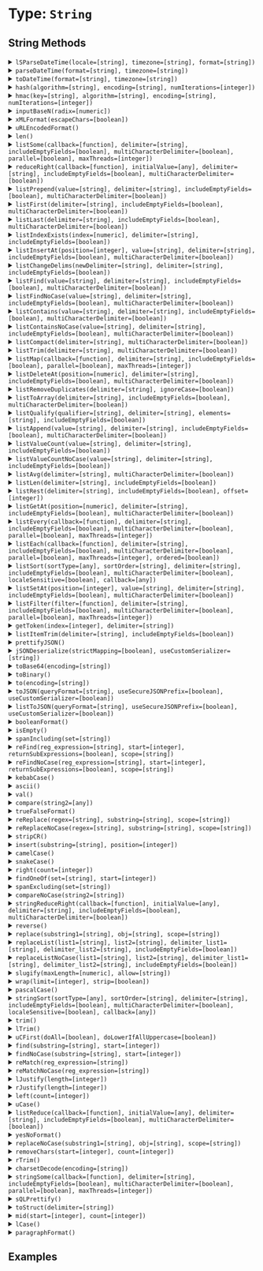 [comment]: # (Note: This documentation is generated dynamically in the build process.  To modify the contents, change the javadoc on the type class, itself)

# Type: `String`



## String Methods

<details>
<summary><code>lSParseDateTime(locale=[string], timezone=[string], format=[string])</code></summary>
<p>Parses a locale-specific datetime string or object
</p></details>
<details>
<summary><code>parseDateTime(format=[string], timezone=[string])</code></summary>
<p>Parses a datetime string or object
</p></details>
<details>
<summary><code>toDateTime(format=[string], timezone=[string])</code></summary>
<p>Parses a datetime string or object
</p></details>
<details>
<summary><code>hash(algorithm=[string], encoding=[string], numIterations=[integer])</code></summary>
<p>Creates an algorithmic hash of an object
</p></details>
<details>
<summary><code>hmac(key=[string], algorithm=[string], encoding=[string], numIterations=[integer])</code></summary>
<p>Creates an algorithmic hash of an object
</p></details>
<details>
<summary><code>inputBaseN(radix=[numeric])</code></summary>
<p>Converts a string, using the base specified by radix, to an integer.
</p></details>
<details>
<summary><code>xMLFormat(escapeChars=[boolean])</code></summary>
<p>Formats a string so that special XML characters can be used as text in XML
</p></details>
<details>
<summary><code>uRLEncodedFormat()</code></summary>
<p>Generates a URL-encoded string.

For example, it replaces spaces with %20, and non-alphanumeric characters with equivalent hexadecimal escape
 sequences. Passes arbitrary strings within a URL. *
</p></details>
<details>
<summary><code>len()</code></summary>
<p>Returns the absolute value of a number
</p></details>
<details>
<summary><code>listSome(callback=[function], delimiter=[string], includeEmptyFields=[boolean], multiCharacterDelimiter=[boolean], parallel=[boolean], maxThreads=[integer])</code></summary>
<p>Tests whether any item in a list meets the specified callback
</p></details>
<details>
<summary><code>reduceRight(callback=[function], initialValue=[any], delimiter=[string], includeEmptyFields=[boolean], multiCharacterDelimiter=[boolean])</code></summary>
<p>Run the provided udf over a reversed delimited list to reduce the values to a single output
</p></details>
<details>
<summary><code>listPrepend(value=[string], delimiter=[string], includeEmptyFields=[boolean], multiCharacterDelimiter=[boolean])</code></summary>
<p>Filters a delimted list and returns the values from the callback test
</p></details>
<details>
<summary><code>listFirst(delimiter=[string], includeEmptyFields=[boolean], multiCharacterDelimiter=[boolean])</code></summary>
<p>Returns the first or last item in a delimited list, according to the specified function name
</p></details>
<details>
<summary><code>listLast(delimiter=[string], includeEmptyFields=[boolean], multiCharacterDelimiter=[boolean])</code></summary>
<p>Returns the first or last item in a delimited list, according to the specified function name
</p></details>
<details>
<summary><code>listIndexExists(index=[numeric], delimiter=[string], includeEmptyFields=[boolean])</code></summary>
<p>Checks if a list has a given index
</p></details>
<details>
<summary><code>listInsertAt(position=[integer], value=[string], delimiter=[string], includeEmptyFields=[boolean], multiCharacterDelimiter=[boolean])</code></summary>
<p>Filters a delimted list and returns the values from the callback test
</p></details>
<details>
<summary><code>listChangeDelims(newDelimiter=[string], delimiter=[string], includeEmptyFields=[boolean])</code></summary>
<p>Converts the delimiters of a list to the new delimiter.
</p></details>
<details>
<summary><code>listFind(value=[string], delimiter=[string], includeEmptyFields=[boolean], multiCharacterDelimiter=[boolean])</code></summary>
<p>Return int position of value in delimited list, case sensitive or case-insenstive variations
</p></details>
<details>
<summary><code>listFindNoCase(value=[string], delimiter=[string], includeEmptyFields=[boolean], multiCharacterDelimiter=[boolean])</code></summary>
<p>Return int position of value in delimited list, case sensitive or case-insenstive variations
</p></details>
<details>
<summary><code>listContains(value=[string], delimiter=[string], includeEmptyFields=[boolean], multiCharacterDelimiter=[boolean])</code></summary>
<p>Return int position of value in delimited list, case sensitive or case-insenstive variations
</p></details>
<details>
<summary><code>listContainsNoCase(value=[string], delimiter=[string], includeEmptyFields=[boolean], multiCharacterDelimiter=[boolean])</code></summary>
<p>Return int position of value in delimited list, case sensitive or case-insenstive variations
</p></details>
<details>
<summary><code>listCompact(delimiter=[string], multiCharacterDelimiter=[boolean])</code></summary>
<p>Compacts a list by removing empty items from the start and end of the list
</p></details>
<details>
<summary><code>listTrim(delimiter=[string], multiCharacterDelimiter=[boolean])</code></summary>
<p>Compacts a list by removing empty items from the start and end of the list
</p></details>
<details>
<summary><code>listMap(callback=[function], delimiter=[string], includeEmptyFields=[boolean], parallel=[boolean], maxThreads=[integer])</code></summary>
<p>Used to iterate over a delimited list and run the function closure for each item in the list and create a new list from the returned values.
</p></details>
<details>
<summary><code>listDeleteAt(position=[numeric], delimiter=[string], includeEmptyFields=[boolean], multiCharacterDelimiter=[boolean])</code></summary>
<p>Deletes an element from a list.

Returns a copy of the list, without the
 specified element.
</p></details>
<details>
<summary><code>listRemoveDuplicates(delimiter=[string], ignoreCase=[boolean])</code></summary>
<p>De-duplicates a delimited list - either case-sensitively or case-insenstively
</p></details>
<details>
<summary><code>listToArray(delimiter=[string], includeEmptyFields=[boolean], multiCharacterDelimiter=[boolean])</code></summary>
<p>Converts a delimited list to an array
</p></details>
<details>
<summary><code>listQualify(qualifier=[string], delimiter=[string], elements=[string], includeEmptyFields=[boolean])</code></summary>
<p>Inserts a string at the beginning and end of list elements.
</p></details>
<details>
<summary><code>listAppend(value=[string], delimiter=[string], includeEmptyFields=[boolean], multiCharacterDelimiter=[boolean])</code></summary>
<p>Appends an element to a list
</p></details>
<details>
<summary><code>listValueCount(value=[string], delimiter=[string], includeEmptyFields=[boolean])</code></summary>
<p>returns a count of the number of occurrences of a value in a list
</p></details>
<details>
<summary><code>listValueCountNoCase(value=[string], delimiter=[string], includeEmptyFields=[boolean])</code></summary>
<p>returns a count of the number of occurrences of a value in a list
</p></details>
<details>
<summary><code>listAvg(delimiter=[string], multiCharacterDelimiter=[boolean])</code></summary>
<p>Gets the average of all values in a list
</p></details>
<details>
<summary><code>listLen(delimiter=[string], includeEmptyFields=[boolean])</code></summary>
<p>Calculates the length of a list separated by the specified delimiter
</p></details>
<details>
<summary><code>listRest(delimiter=[string], includeEmptyFields=[boolean], offset=[integer])</code></summary>
<p>Returns the remainder of a list after removing the first item
</p></details>
<details>
<summary><code>listGetAt(position=[numeric], delimiter=[string], includeEmptyFields=[boolean], multiCharacterDelimiter=[boolean])</code></summary>
<p>Retrieves an item from a delimited list at the specified position
</p></details>
<details>
<summary><code>listEvery(callback=[function], delimiter=[string], includeEmptyFields=[boolean], multiCharacterDelimiter=[boolean], parallel=[boolean], maxThreads=[integer])</code></summary>
<p>Tests whether all items in a list meet the specified callback
</p></details>
<details>
<summary><code>listEach(callback=[function], delimiter=[string], includeEmptyFields=[boolean], multiCharacterDelimiter=[boolean], parallel=[boolean], maxThreads=[integer], ordered=[boolean])</code></summary>
<p>Used to iterate over a delimited list and run the function closure for each item in the list.
</p></details>
<details>
<summary><code>listSort(sortType=[any], sortOrder=[string], delimiter=[string], includeEmptyFields=[boolean], multiCharacterDelimiter=[boolean], localeSensitive=[boolean], callback=[any])</code></summary>
<p>Sorts a delimited list and returns the result
</p></details>
<details>
<summary><code>listSetAt(position=[integer], value=[string], delimiter=[string], includeEmptyFields=[boolean], multiCharacterDelimiter=[boolean])</code></summary>
<p>Retrieves an item in to a delimited list at the specified position
</p></details>
<details>
<summary><code>listFilter(filter=[function], delimiter=[string], includeEmptyFields=[boolean], multiCharacterDelimiter=[boolean], parallel=[boolean], maxThreads=[integer])</code></summary>
<p>Filters a delimted list and returns the values from the callback test
</p></details>
<details>
<summary><code>getToken(index=[integer], delimiter=[string])</code></summary>
<p>Determines whether a token of the list in the delimiters parameter is present in a string.

Returns the token found at position index of the string, as a string.
 If index is greater than the number of tokens in the string, returns an empty string.
</p></details>
<details>
<summary><code>listItemTrim(delimiter=[string], includeEmptyFields=[boolean])</code></summary>
<p>Trims each item in the list.
</p></details>
<details>
<summary><code>prettifyJSON()</code></summary>
<p>Prettifies a JSON string.
</p></details>
<details>
<summary><code>jSONDeserialize(strictMapping=[boolean], useCustomSerializer=[string])</code></summary>
<p>Converts a JSON (JavaScript Object Notation) string data representation into data, such as a structure or array.
</p></details>
<details>
<summary><code>toBase64(encoding=[string])</code></summary>
<p>Calculates the Base64 representation of a string or binary object.

The Base64 format uses printable characters, allowing binary data to be sent in
 forms and e-mail, and stored in a database or file.
</p></details>
<details>
<summary><code>toBinary()</code></summary>
<p>Calculates the binary representation of Base64-encoded data.
</p></details>
<details>
<summary><code>to(encoding=[string])</code></summary>
<p>Converts a value to a string.
</p></details>
<details>
<summary><code>toJSON(queryFormat=[string], useSecureJSONPrefix=[boolean], useCustomSerializer=[boolean])</code></summary>
<p>Converts a ColdFusion variable into a JSON (JavaScript Object Notation) string.
</p></details>
<details>
<summary><code>listToJSON(queryFormat=[string], useSecureJSONPrefix=[boolean], useCustomSerializer=[boolean])</code></summary>
<p>Converts a ColdFusion variable into a JSON (JavaScript Object Notation) string.
</p></details>
<details>
<summary><code>booleanFormat()</code></summary>
<p>Returns the value formatted as a boolean string
</p></details>
<details>
<summary><code>isEmpty()</code></summary>
<p>Determine whether a given value is empty
</p></details>
<details>
<summary><code>spanIncluding(set=[string])</code></summary>
<p>Gets characters from a string, from the beginning to a character that is NOT in a specified set of characters.

The search is case-sensitive.
</p></details>
<details>
<summary><code>reFind(reg_expression=[string], start=[integer], returnSubExpressions=[boolean], scope=[string])</code></summary>
<p>Uses a regular expression (RE) to search a string for a pattern, starting from a specified position.

The search is case-sensitive.
 It will return numeric if returnsubexpressions is false and a struct of arrays named "len", "match" and "pos" when returnsubexpressions is true.
</p></details>
<details>
<summary><code>reFindNoCase(reg_expression=[string], start=[integer], returnSubExpressions=[boolean], scope=[string])</code></summary>
<p>Uses a regular expression (RE) to search a string for a pattern, starting from a specified position.

The search is case-sensitive.
 It will return numeric if returnsubexpressions is false and a struct of arrays named "len", "match" and "pos" when returnsubexpressions is true.
</p></details>
<details>
<summary><code>kebabCase()</code></summary>
<p>Convert a string to kebab case
</p></details>
<details>
<summary><code>ascii()</code></summary>
<p>Determine the ASCII value of a character
</p></details>
<details>
<summary><code>val()</code></summary>
<p>Converts numeric characters and the first period found that occur at the beginning of a string to a number.

A period not accompianied by at least
 one numeric digit will be ignored. If no numeric digits are found at the start of the string, zero will be returned.
</p></details>
<details>
<summary><code>compare(string2=[any])</code></summary>
<p>Performs a case-sensitive comparison of two strings.

-1, if string1 is less than string2
 0, if string1 is equal to string2
 1, if string1 is greater than string2
</p></details>
<details>
<summary><code>trueFalseFormat()</code></summary>
<p>Return Yes/No based on whether the input is true/false
</p></details>
<details>
<summary><code>reReplace(regex=[string], substring=[string], scope=[string])</code></summary>
<p>Uses a regular expression (regex) to search a string for a string pattern and replace it with another.

The search is case-sensitive.
</p></details>
<details>
<summary><code>reReplaceNoCase(regex=[string], substring=[string], scope=[string])</code></summary>
<p>Uses a regular expression (regex) to search a string for a string pattern and replace it with another.

The search is case-sensitive.
</p></details>
<details>
<summary><code>stripCR()</code></summary>
<p>Deletes return characters from a string.
</p></details>
<details>
<summary><code>insert(substring=[string], position=[integer])</code></summary>
<p>Inserts a substring into another string at a specified position.
</p></details>
<details>
<summary><code>camelCase()</code></summary>
<p>Convert a string to camel case
</p></details>
<details>
<summary><code>snakeCase()</code></summary>
<p>Convert a string to snake case
</p></details>
<details>
<summary><code>right(count=[integer])</code></summary>
<p>Extract the rightmost count characters from a string
</p></details>
<details>
<summary><code>findOneOf(set=[string], start=[integer])</code></summary>
<p>Finds the first occurrence of any character in a set of characters, from a specified start position.
</p></details>
<details>
<summary><code>spanExcluding(set=[string])</code></summary>
<p>Get characters from a string, from the beginning to a character that is in a specified set of characters.

The search is case-sensitive.
</p></details>
<details>
<summary><code>compareNoCase(string2=[string])</code></summary>
<p>Performs a case-insensitive comparison of two strings.

-1, if string1 is less than string2
 0, if string1 is equal to string2
 1, if string1 is greater than string2
</p></details>
<details>
<summary><code>stringReduceRight(callback=[function], initialValue=[any], delimiter=[string], includeEmptyFields=[boolean], multiCharacterDelimiter=[boolean])</code></summary>
<p>Run the provided udf over a reversed string to reduce the values to a single output
</p></details>
<details>
<summary><code>reverse()</code></summary>
<p>Reverse the order of characters in a string
</p></details>
<details>
<summary><code>replace(substring1=[string], obj=[string], scope=[string])</code></summary>
<p>Replaces occurrences of substring1 in a string with obj, in a specified scope.

The search is case-sensitive. Function returns original string with
 replacements made
</p></details>
<details>
<summary><code>replaceList(list1=[string], list2=[string], delimiter_list1=[string], delimiter_list2=[string], includeEmptyFields=[boolean])</code></summary>
<p>Replaces occurrences of the elements from a delimited list, in a string with corresponding elements from another delimited list.
</p></details>
<details>
<summary><code>replaceListNoCase(list1=[string], list2=[string], delimiter_list1=[string], delimiter_list2=[string], includeEmptyFields=[boolean])</code></summary>
<p>Replaces occurrences of the elements from a delimited list, in a string with corresponding elements from another delimited list.
</p></details>
<details>
<summary><code>slugify(maxLength=[numeric], allow=[string])</code></summary>
<p>Slugify a string for URL safety
</p></details>
<details>
<summary><code>wrap(limit=[integer], strip=[boolean])</code></summary>
<p>null
</p></details>
<details>
<summary><code>pascalCase()</code></summary>
<p>Convert a string to pascal case
</p></details>
<details>
<summary><code>stringSort(sortType=[any], sortOrder=[string], delimiter=[string], includeEmptyFields=[boolean], multiCharacterDelimiter=[boolean], localeSensitive=[boolean], callback=[any])</code></summary>
<p>Sorts a string and returns the result
</p></details>
<details>
<summary><code>trim()</code></summary>
<p>Trim whitespace from the beginning and end of a string
</p></details>
<details>
<summary><code>lTrim()</code></summary>
<p>Trim leading whitespace from a string
</p></details>
<details>
<summary><code>uCFirst(doAll=[boolean], doLowerIfAllUppercase=[boolean])</code></summary>
<p>Transform the first letter of a string to uppercase or the first letter of each word, and optionally lowercase uppercase characters.
</p></details>
<details>
<summary><code>find(substring=[string], start=[integer])</code></summary>
<p>Finds the first occurrence of a substring in a string, from a specified start position.
</p></details>
<details>
<summary><code>findNoCase(substring=[string], start=[integer])</code></summary>
<p>Finds the first occurrence of a substring in a string, from a specified start position.
</p></details>
<details>
<summary><code>reMatch(reg_expression=[string])</code></summary>
<p>Uses a regular expression (RE) to search a string for a pattern, starting from a specified position.
</p></details>
<details>
<summary><code>reMatchNoCase(reg_expression=[string])</code></summary>
<p>Uses a regular expression (RE) to search a string for a pattern, starting from a specified position.
</p></details>
<details>
<summary><code>lJustify(length=[integer])</code></summary>
<p>Justifies characters in a string of a specified length, either left or right.
</p></details>
<details>
<summary><code>rJustify(length=[integer])</code></summary>
<p>Justifies characters in a string of a specified length, either left or right.
</p></details>
<details>
<summary><code>left(count=[integer])</code></summary>
<p>Extract the leftmost count characters from a string
</p></details>
<details>
<summary><code>uCase()</code></summary>
<p>Uppercase a string
</p></details>
<details>
<summary><code>listReduce(callback=[function], initialValue=[any], delimiter=[string], includeEmptyFields=[boolean], multiCharacterDelimiter=[boolean])</code></summary>
<p>Run the provided udf over a delimited list to reduce the values to a single output
</p></details>
<details>
<summary><code>yesNoFormat()</code></summary>
<p>Return Yes/No based on whether the input is true/false
</p></details>
<details>
<summary><code>replaceNoCase(substring1=[string], obj=[string], scope=[string])</code></summary>
<p>Replaces occurrences of substring1 in a string with obj, in a specified scope.

The search is case-sensitive. Function returns original string with
 replacements made
</p></details>
<details>
<summary><code>removeChars(start=[integer], count=[integer])</code></summary>
<p>Removes characters from a string.
</p></details>
<details>
<summary><code>rTrim()</code></summary>
<p>Trim trailing whitespace from a string
</p></details>
<details>
<summary><code>charsetDecode(encoding=[string])</code></summary>
<p>Encodes a string to a binary representation
</p></details>
<details>
<summary><code>stringSome(callback=[function], delimiter=[string], includeEmptyFields=[boolean], multiCharacterDelimiter=[boolean], parallel=[boolean], maxThreads=[integer])</code></summary>
<p>Tests whether any item in a string meets the specified callback
</p></details>
<details>
<summary><code>sQLPrettify()</code></summary>
<p>Prettify a SQL string
</p></details>
<details>
<summary><code>toStruct(delimiter=[string])</code></summary>
<p>Convert a query string to a struct.

Each key-value pair in the query string is separated by a delimiter.
 The default delimiter is ,{@code "&"},
 ,<p>,
 Example:

 ,<pre>,
 queryStringToStruct( "foo=bar,&amp;,baz=qux" );
 "foo=bar,&amp;,baz=qux".toStruct();
 ,</pre>
</p></details>
<details>
<summary><code>mid(start=[integer], count=[integer])</code></summary>
<p>Extract a substring from a string
</p></details>
<details>
<summary><code>lCase()</code></summary>
<p>Uppercase a string
</p></details>
<details>
<summary><code>paragraphFormat()</code></summary>
<p>Replaces characters in a string: Single newline characters (CR/LF sequences) with spaces and double newline characters with HTML paragraph tags
</p></details>


## Examples

